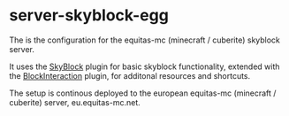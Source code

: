 # server-skyblock-egg

The is the configuration for the equitas-mc (minecraft / cuberite) skyblock
server.

It uses the [SkyBlock](https://github.com/Seadragon91/SkyBlock) plugin for basic
skyblock functionality, extended with the
[BlockInteraction](https://github.com/KrystilizeNevaDies/BlockInteractions)
plugin, for additonal resources and shortcuts.

The setup is continous deployed to the european equitas-mc (minecraft /
  cuberite) server, eu.equitas-mc.net.
